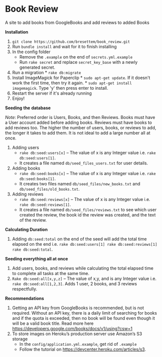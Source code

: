 # Book Review
A site to add books from GoogleBooks and add reviews to added Books

**Installation**

 1. `git clone https://github.com/bresettem/book_review.git`
 2. Run `bundle install` and wait for it to finish installing
 3. In the config folder
	* Remove the `.example` on the end of
    `secrets.yml.example`
	* Run `rake secret` and replace `secret_key_base` with a newly generated secret.
 4.  Run a migration
	* `rake db:migrate`
 5.  Install ImageMagick for Paperclip
	* `sudo apt-get update`. If it doesn't work the first time, then try it again.
	* `sudo apt-get install imagemagick`. Type 'y' then press enter to install.
 6. Restart the server if it's already running
 7. Enjoy!

**Seeding** **the** **database**

*Note*: Preferred order is Users, Books, and then Reviews. Books must have a
User account added before adding books. Reviews must have books to add
reviews too. The higher the number of users, books, or reviews to add, the longer it takes to add them. It is not ideal to add a large number all at once.

 1. Adding users
	* `rake db:seed:users[x]` – The value of x is any Integer value i.e. `rake
	db:seed:users[1]`.
	* It creates a file named `db/seed_files_users.txt` for user details.
 2. Adding books
	 * `rake db:seed:books[x]` – The value of x is any Integer value i.e.
    `rake db:seed:books[1]`.
	 * It creates two files named `db/seed_files/new_books.txt` and
    `db/seed_files/old_books.txt`.
 3. Adding reviews
    * `rake db:seed:reviews[x]` – The value of x is any Integer value i.e. `rake
    db:seed:reviews[1]`.
    * It creates a file named `db/seed_files/reviews.txt` to see which user created the review, the book id the review was created, and the text of
        the review.

**Calculating Duration**

 1. Adding `db:seed:total` on the end of the seed will add the total time elapsed on the end i.e. `rake db:seed:users[1] rake db:seed:reviews[1] rake
    db:seed:total`.

**Seeding everything all at once**


 1. Add users, books, and reviews while calculating the total elapsed time to
    complete all tasks  at the same time.
 2. `Rake db:seed:all[x,y,z]` – The value of x,y, and is any Integer value
    i.e. `rake db:seed:all[1,2,3]`. Adds 1 user, 2 books, and 3 reviews respectfully.

**Recommendations**


 1. Getting an API key from GoogleBooks is recommended, but is not required. Without an API key, there is a daily limit of searching for books and if the quota is exceeded, then no book will be found even though it will be a valid book title.
    Read more here https://developers.google.com/books/docs/v1/using?csw=1
 2. To store images on Heroku’s production server use Amazon’s S3 storage
	 * In the `config/application.yml.example`, get rid of `.example`
	 * Follow the tutorial on https://devcenter.heroku.com/articles/s3.